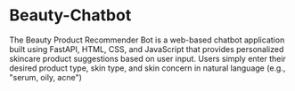 # Beauty-Chatbot
The Beauty Product Recommender Bot is a web-based chatbot application built using FastAPI, HTML, CSS, and JavaScript that provides personalized skincare product suggestions based on user input. Users simply enter their desired product type, skin type, and skin concern in natural language (e.g., "serum, oily, acne")
